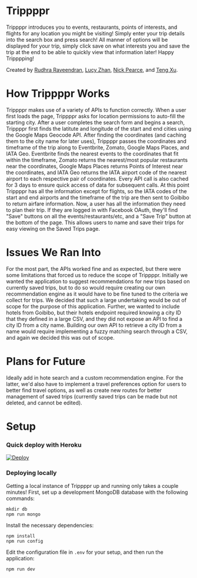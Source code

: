 # Trippppr

Trippppr introduces you to events, restaurants, points of interests, and flights for any location you might be visiting! Simply enter your trip details into the search box and press search! All manner of options will be displayed for your trip, simply click save on what interests you and save the trip at the end to be able to quickly view that information later! Happy Tripppping!

Created by [Rudhra Raveendran](https://github.com/ROODAY), [Lucy Zhan](https://github.com/lucyyz), [Nick Pearce](https://github.com/nickjpearce), and [Teng Xu](https://github.com/TengXu).

# How Trippppr Works
Trippppr makes use of a variety of APIs to function correctly. When a user first loads the page, Trippppr asks for location permissions to auto-fill the starting city. After a user completes the search form and begins a search, Trippppr first finds the latitute and longitude of the start and end cities using the Google Maps Geocode API. After finding the coordinates (and caching them to the city name for later uses), Trippppr passes the coordinates and timeframe of the trip along to Eventbrite, Zomato, Google Maps Places, and IATA Geo. Eventbrite finds the nearest events to the coordinates that fit within the timeframe, Zomato returns the nearest/most popular restaurants near the coordinates, Google Maps Places returns Points of Interest near the coordinates, and IATA Geo returns the IATA airport code of the nearest airport to each respective pair of coordinates. Every API call is also cached for 3 days to ensure quick access of data for subsequent calls. At this point Trippppr has all the information except for flights, so the IATA codes of the start and end airports and the timeframe of the trip are then sent to Goibibo to return airfare information. Now, a user has all the information they need to plan their trip. If they are logged in with Facebook OAuth, they'll find "Save" buttons on all the events/restaurants/etc, and a "Save Trip" button at the bottom of the page. This allows users to name and save their trips for easy viewing on the Saved Trips page. 

# Issues We Ran Into
For the most part, the APIs worked fine and as expected, but there were some limitations that forced us to reduce the scope of Trippppr. Initially we wanted the application to suggest recommendations for new trips based on currently saved trips, but to do so would require creating our own recommendation engine as it would have to be fine tuned to the criteria we collect for trips. We decided that such a large undertaking would be out of scope for the purpose of this application. Further, we wanted to include hotels from Goibibo, but their hotels endpoint required knowing a city ID that they defined in a large CSV, and they did not expose an API to find a city ID from a city name. Building our own API to retrieve a city ID from a name would require implementing a fuzzy matching search through a CSV, and again we decided this was out of scope. 

# Plans for Future
Ideally add in hote search and a custom recommendation engine. For the latter, we'd also have to implement a travel preferences option for users to better find travel options, as well as create new routes for better management of saved trips (currently saved trips can be made but not deleted, and cannot be edited).

# Setup
### Quick deploy with Heroku
[![Deploy](https://www.herokucdn.com/deploy/button.svg)](https://heroku.com/deploy)

### Deploying locally
Getting a local instance of Trippppr up and running only takes a couple minutes! First, set up a development MongoDB database with the following commands:
```
mkdir db
npm run mongo
```

Install the necessary dependencies:
```
npm install
npm run config
```

Edit the configuration file in `.env` for your setup, and then run the application:
```
npm run dev
```